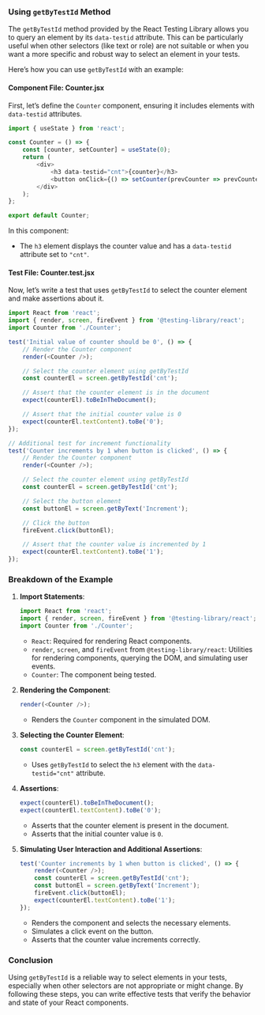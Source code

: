 ### Using `getByTestId` Method

The `getByTestId` method provided by the React Testing Library allows you to query an element by its `data-testid` attribute. This can be particularly useful when other selectors (like text or role) are not suitable or when you want a more specific and robust way to select an element in your tests.

Here’s how you can use `getByTestId` with an example:

#### Component File: Counter.jsx

First, let’s define the `Counter` component, ensuring it includes elements with `data-testid` attributes.

```javascript
import { useState } from 'react';

const Counter = () => {
    const [counter, setCounter] = useState(0);
    return (
        <div>
            <h3 data-testid="cnt">{counter}</h3>
            <button onClick={() => setCounter(prevCounter => prevCounter + 1)}>Increment</button>
        </div>
    );
};

export default Counter;
```

In this component:
- The `h3` element displays the counter value and has a `data-testid` attribute set to `"cnt"`.

#### Test File: Counter.test.jsx

Now, let’s write a test that uses `getByTestId` to select the counter element and make assertions about it.

```javascript
import React from 'react';
import { render, screen, fireEvent } from '@testing-library/react';
import Counter from './Counter';

test('Initial value of counter should be 0', () => {
    // Render the Counter component
    render(<Counter />);

    // Select the counter element using getByTestId
    const counterEl = screen.getByTestId('cnt');

    // Assert that the counter element is in the document
    expect(counterEl).toBeInTheDocument();

    // Assert that the initial counter value is 0
    expect(counterEl.textContent).toBe('0');
});

// Additional test for increment functionality
test('Counter increments by 1 when button is clicked', () => {
    // Render the Counter component
    render(<Counter />);

    // Select the counter element using getByTestId
    const counterEl = screen.getByTestId('cnt');

    // Select the button element
    const buttonEl = screen.getByText('Increment');

    // Click the button
    fireEvent.click(buttonEl);

    // Assert that the counter value is incremented by 1
    expect(counterEl.textContent).toBe('1');
});
```

### Breakdown of the Example

1. **Import Statements**:
   ```javascript
   import React from 'react';
   import { render, screen, fireEvent } from '@testing-library/react';
   import Counter from './Counter';
   ```

   - `React`: Required for rendering React components.
   - `render`, `screen`, and `fireEvent` from `@testing-library/react`: Utilities for rendering components, querying the DOM, and simulating user events.
   - `Counter`: The component being tested.

2. **Rendering the Component**:
   ```javascript
   render(<Counter />);
   ```

   - Renders the `Counter` component in the simulated DOM.

3. **Selecting the Counter Element**:
   ```javascript
   const counterEl = screen.getByTestId('cnt');
   ```

   - Uses `getByTestId` to select the `h3` element with the `data-testid="cnt"` attribute.

4. **Assertions**:
   ```javascript
   expect(counterEl).toBeInTheDocument();
   expect(counterEl.textContent).toBe('0');
   ```

   - Asserts that the counter element is present in the document.
   - Asserts that the initial counter value is `0`.

5. **Simulating User Interaction and Additional Assertions**:
   ```javascript
   test('Counter increments by 1 when button is clicked', () => {
       render(<Counter />);
       const counterEl = screen.getByTestId('cnt');
       const buttonEl = screen.getByText('Increment');
       fireEvent.click(buttonEl);
       expect(counterEl.textContent).toBe('1');
   });
   ```

   - Renders the component and selects the necessary elements.
   - Simulates a click event on the button.
   - Asserts that the counter value increments correctly.

### Conclusion

Using `getByTestId` is a reliable way to select elements in your tests, especially when other selectors are not appropriate or might change. By following these steps, you can write effective tests that verify the behavior and state of your React components.